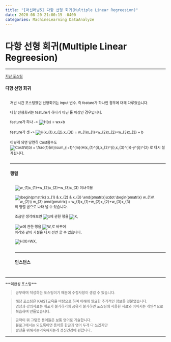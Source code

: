 ```yaml
---
title: "[머신러닝5] 다항 선형 회귀(Multiple Linear Regreesion)"
date: 2020-08-20 21:00:15 -0400
categories: MachineLearning DataAnalyze
---
```

# 다항 선형 회귀(Multiple Linear Regreesion)

<hr/>
<div style = "font-size :0.8em">
  <a href = "https://can019.github.io/machinelearning/dataanalyze/MachineLearning-AI-3/">지난 포스팅</a><br/>
  <div>
    <h3 style = "font-size :1.2em"> 다항 선형 회귀</h3><br/>
    <div style = "margin-left : 3%">
       저번 시간 포스팅했던 선형회귀는 input 변수. 즉 feature가 하나인 경우에 대해 다루었습니다.<br/><br/>
       다항 선형회귀는 feature가 하나가 아닌 둘 이상인 경우입니다.<br/><br/>
       feature가 하나 -> <img src="https://latex.codecogs.com/png.latex?H(x) = wx+b" title="H(x) = wx+b" /><br/><br/>
       feature가 셋 -> <img src="https://latex.codecogs.com/png.latex?H(x_{1},x_{2},x_{3}) = w_{1}x_{1}+w_{2}x_{2}+w_{3}x_{3} + b" title="H(x_{1},x_{2},x_{3}) = w_{1}x_{1}+w_{2}x_{2}+w_{3}x_{3} + b" /><br/><br/>
       이렇게 되면 당연히 Cost함수도<br/>
       <img src="https://latex.codecogs.com/png.latex?Cost(W,b) = \frac{1}{m}\sum_{i=1}^{m}(H(x_{1}^{i},x_{2}^{i},x_{3}^{i})-y^{i})^{2}" title="Cost(W,b) = \frac{1}{m}\sum_{i=1}^{m}(H(x_{1}^{i},x_{2}^{i},x_{3}^{i})-y^{i})^{2}" /> 로 다시 설계됩니다.<br/><br/>
        <hr/>
        <div>
         <h3 style = "font-size :1.2em"> 행렬</h3><br/>
           <div style = "margin-left : 3%">
           <img src="https://latex.codecogs.com/png.latex?w_{1}x_{1}+w_{2}x_{2}+w_{3}x_{3}" title="w_{1}x_{1}+w_{2}x_{2}+w_{3}x_{3}" /> 이녀석을 <br/><br/>
           <img src="https://latex.codecogs.com/png.latex?\begin{pmatrix}
x_{1} & x_{2} & x_{3}
\end{pmatrix}\cdot \begin{pmatrix}
w_{1}\\
w_{2}\\
w_{3}
\end{pmatrix} = w_{1}x_{1}+w_{2}x_{2}+w_{3}x_{3}" title="\begin{pmatrix}
x_{1} & x_{2} & x_{3}
\end{pmatrix}\cdot \begin{pmatrix}
w_{1}\\
w_{2}\\
w_{3}
\end{pmatrix} = w_{1}x_{1}+w_{2}x_{2}+w_{3}x_{3}" />의 행렬 곱으로 나타 낼 수 있습니다.<br/><br/>
    조금만 생각해보면 <img src="https://latex.codecogs.com/png.latex?x" title="x"/>에 관한 행을 <img src="https://latex.codecogs.com/png.latex?X" title="X"/>,<br/><br/>
    <img src="https://latex.codecogs.com/png.latex?w" title="w"/>에 관한 행을 <img src="https://latex.codecogs.com/png.latex?W" title="W"/>,로 바꾸어<br/>
    아래와 같이 가설을 다시 선언 할 수 있습니다.<br/><br/>
    <img src="https://latex.codecogs.com/png.latex?H(X)=WX" title="H(X)=WX" />,<br/><br/>
     <hr/>
       <div>
         <h3 style = "font-size :1.2em"> 인스턴스</h3><br/>
         <div style = "margin-left : 3%">
         </div>
       </div>
     </div>
   </div>
</div>
  </div>
 <hr/>
    ***미완성 포스팅***<br/>
   <blockquote> 공부하며 작성하는 포스팅이기 때문에 수정사항이 생길 수 있습니다. </blockquote>
  <blockquote>해당 포스팅은 KAIST교육을 바탕으로 하며 이해에 필요한 추가적인 정보를 덧붙였습니다.<br/>
  영상과 강의자료는 배포가 불가하기에 공유가 불가하면 포스팅에 사용한 자료와 이미지는 개인적으로 복습하며 만들었습니다. </blockquote>
  <blockquote> 공학이 뭐 그렇듯 용어들은 보통 영어로 기술합니다.<br/>
    블로그에서는 되도록이면 용어를 한글과 영어 두개 다 쓰겠지만<br/>
    발전을 위해서는익숙해지는게 정신건강에 편합니다.
  </blockquote>
  <hr/>
</div>
